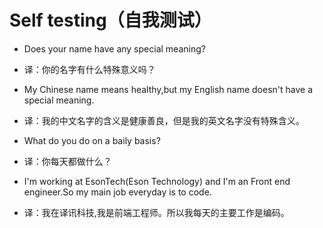 # Self testing（自我测试）

- Does your name have any special meaning?
- 译：你的名字有什么特殊意义吗？
- My Chinese name means healthy,but my English name doesn't have a special meaning.
- 译：我的中文名字的含义是健康善良，但是我的英文名字没有特殊含义。

- What do you do on a baily basis?
- 译：你每天都做什么？
- I'm working at EsonTech(Eson Technology) and I'm an Front end engineer.So my main job everyday is to code.
- 译：我在译讯科技,我是前端工程师。所以我每天的主要工作是编码。
